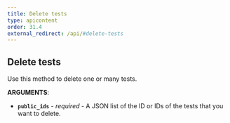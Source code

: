```yaml
---
title: Delete tests
type: apicontent
order: 31.4
external_redirect: /api/#delete-tests
---
```


## Delete tests

Use this method to delete one or many tests.

**ARGUMENTS**:

*   **`public_ids`** - _required_ - A JSON list of the ID or IDs of the tests that you want to delete.
